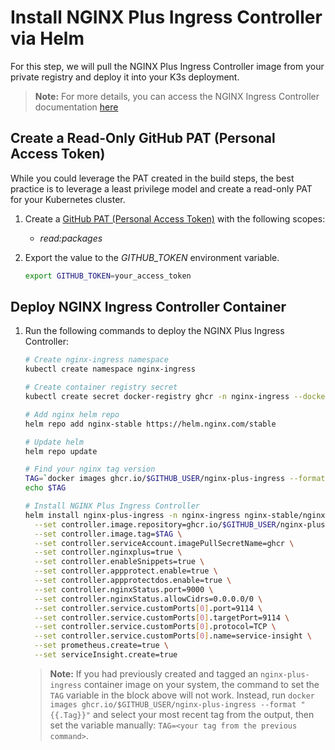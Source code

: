 # Install NGINX Plus Ingress Controller via Helm

For this step, we will pull the NGINX Plus Ingress Controller image from your private registry and deploy it into your K3s deployment.

> **Note:** For more details, you can access the NGINX Ingress Controller documentation [here](https://docs.nginx.com/nginx-ingress-controller/installation/installation-with-helm/)

## Create a Read-Only GitHub PAT (Personal Access Token)

While you could leverage the PAT created in the build steps, the best practice is to leverage a least privilege model and create a read-only PAT for your Kubernetes cluster.

1. Create a [GitHub PAT (Personal Access Token)](https://docs.github.com/en/authentication/keeping-your-account-and-data-secure/creating-a-personal-access-token) with the following scopes:
    - *read:packages*

1. Export the value to the *GITHUB_TOKEN* environment variable.

    ```bash
    export GITHUB_TOKEN=your_access_token
    ```

## Deploy NGINX Ingress Controller Container

1. Run the following commands to deploy the NGINX Plus Ingress Controller:

    ```bash
    # Create nginx-ingress namespace
    kubectl create namespace nginx-ingress

    # Create container registry secret
    kubectl create secret docker-registry ghcr -n nginx-ingress --docker-server=ghcr.io --docker-username=${GITHUB_USER} --docker-password=${GITHUB_TOKEN}

    # Add nginx helm repo
    helm repo add nginx-stable https://helm.nginx.com/stable

    # Update helm
    helm repo update

    # Find your nginx tag version
    TAG=`docker images ghcr.io/$GITHUB_USER/nginx-plus-ingress --format "{{.Tag}}"`
    echo $TAG

    # Install NGINX Plus Ingress Controller
    helm install nginx-plus-ingress -n nginx-ingress nginx-stable/nginx-ingress \
      --set controller.image.repository=ghcr.io/$GITHUB_USER/nginx-plus-ingress \
      --set controller.image.tag=$TAG \
      --set controller.serviceAccount.imagePullSecretName=ghcr \
      --set controller.nginxplus=true \
      --set controller.enableSnippets=true \
      --set controller.appprotect.enable=true \
      --set controller.appprotectdos.enable=true \
      --set controller.nginxStatus.port=9000 \
      --set controller.nginxStatus.allowCidrs=0.0.0.0/0 \
      --set controller.service.customPorts[0].port=9114 \
      --set controller.service.customPorts[0].targetPort=9114 \
      --set controller.service.customPorts[0].protocol=TCP \
      --set controller.service.customPorts[0].name=service-insight \
      --set prometheus.create=true \
      --set serviceInsight.create=true
    ```

    > **Note:** If you had previously created and tagged an `nginx-plus-ingress` container image on your system, the command to set the `TAG` variable in the block above will not work. Instead, run `docker images ghcr.io/$GITHUB_USER/nginx-plus-ingress --format "{{.Tag}}"` and select your most recent tag from the output, then set the variable manually: `TAG=<your tag from the previous command>`.
